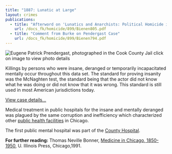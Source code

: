 ```yaml
---
title: "1887: Lunatic at Large"
layout: crimes
publications:
  - title: "Afterword on 'Lunatics and Anarchists: Political Homicide in Chicago'"
    url: /docs_fk/homicide/899/Bienen805.pdf
  - title: "Comment from Burke on Pendergast Case"
    url: /docs_fk/homicide/899/Bienen794.pdf
---
```


![Eugene Patrick Prendergast, photographed in the Cook County Jail](/img/crimes/lunatic/Prendergast-sm.jpg)
click on image to view photo details

Killings by persons who were insane, deranged or temporarily incapacitated mentally occur throughout this data set. The standard for proving insanity was the McNaghten test, the standard being that the actor did not know what he was doing or did not know that it was wrong. This standard is still used in most American jurisdictions today.

[View case details...](/database/899/)

Medical treatment in public hospitals for the insane and mentally deranged was plagued by the same corruption and inefficiency which characterized other [public health facilities](/docs_fk/homicide/jclc447-449.pdf) in Chicago.

The first public mental hospital was part of the [County Hospital](/docs_fk/homicide/jclc474.pdf).

**For further reading:**
   Thomas Neville Bonner, [Medicine in Chicago, 1850-1950](https://www.amazon.com/exec/obidos/tg/detail/-/0252017609/qid=1086273604/sr=1-1/ref=sr_1_1/104-5698753-1575148?v=glance&s=books), U. Illinois Press, Chicago,1991.
